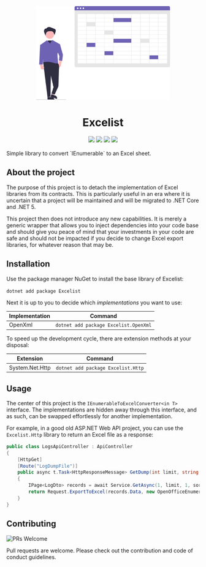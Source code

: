 <p align="center"><img src="assets/spreadsheet.svg?raw=true" width="350" alt=""></p>

<h1 align="center"> Excelist </h1>

<div align="center">
<img src="https://dev.azure.com/dimenicsbe/Utilities/_apis/build/status/dimenics.excelist?branchName=master" />
<img src="https://img.shields.io/azure-devops/coverage/dimenicsbe/utilities/193?style=flat-square&color=blue" />
<img src="http://img.shields.io/:license-mit-blue.svg?style=flat-square">
<img src="https://img.shields.io/badge/PRs-welcome-blue.svg?style=flat-square" />
</div>

<br />
Simple library to convert `IEnumerable<T>` to an Excel sheet.

## About the project

The purpose of this project is to detach the implementation of Excel libraries from its contracts. This is particularly useful in an era where it is uncertain that a project will be maintained and will be migrated to .NET Core and .NET 5.

This project then does not introduce any new capabilities. It is merely a generic wrapper that allows you to inject dependencies into your code base and should give you peace of mind that your investments in your code are safe and should not be impacted if you decide to change Excel export libraries, for whatever reason that may be.

## Installation

Use the package manager NuGet to install the base library of Excelist:

`dotnet add package Excelist`

Next it is up to you to decide which _implementations_ you want to use:

| Implementation | Command                               |
| -------------- | ------------------------------------- |
| OpenXml        | `dotnet add package Excelist.OpenXml` |

To speed up the development cycle, there are extension methods at your disposal:

| Extension       | Command                            |
| --------------- | ---------------------------------- |
| System.Net.Http | `dotnet add package Excelist.Http` |

## Usage

The center of this project is the `IEnumerableToExcelConverter<in T>` interface. The implementations are hidden away through this interface, and as such, can be swapped effortlessly for another implementation.

For example, in a good old ASP.NET Web API project, you can use the `Excelist.Http` library to return an Excel file as a response:

```csharp
public class LogsApiController : ApiController
{
    [HttpGet]
    [Route("LogDumpFile")]
    public async t.Task<HttpResponseMessage> GetDump(int limit, string sort, string filter)
    {
        IPage<LogDto> records = await Service.GetAsync(1, limit, 1, sort, filter);
        return Request.ExportToExcel(records.Data, new OpenOfficeEnumerableToExcelConverter<LogDto>());
    }
}
```

## Contributing

![PRs Welcome](https://img.shields.io/badge/PRs-welcome-brightgreen.svg?style=flat-square)

Pull requests are welcome. Please check out the contribution and code of conduct guidelines.
